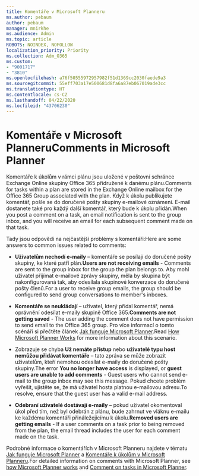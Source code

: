 ```yaml
---
title: Komentáře v Microsoft Planneru
ms.author: pebaum
author: pebaum
manager: mnirkhe
ms.audience: Admin
ms.topic: article
ROBOTS: NOINDEX, NOFOLLOW
localization_priority: Priority
ms.collection: Adm_O365
ms.custom:
- "9001717"
- "3810"
ms.openlocfilehash: a76f50555972957982f51d1369cc2030faede9a3
ms.sourcegitcommit: 55eff703a17e500681d8fa6a87eb067019ade3cc
ms.translationtype: HT
ms.contentlocale: cs-CZ
ms.lasthandoff: 04/22/2020
ms.locfileid: "43706230"
---
```

# <a name="comments-in-microsoft-planner"></a><span data-ttu-id="a707e-102">Komentáře v Microsoft Planneru</span><span class="sxs-lookup"><span data-stu-id="a707e-102">Comments in Microsoft Planner</span></span>

<span data-ttu-id="a707e-103">Komentáře k úkolům v rámci plánu jsou uložené v poštovní schránce Exchange Online skupiny Office 365 přidružené k danému plánu.</span><span class="sxs-lookup"><span data-stu-id="a707e-103">Comments for tasks within a plan are stored in the Exchange Online mailbox for the Office 365 Group associated with the plan.</span></span>  <span data-ttu-id="a707e-104">Když k úkolu publikujete komentář, pošle se do doručené pošty skupiny e-mailové oznámení. E-mail dostanete také pro každý další komentář, který bude k úkolu přidán.</span><span class="sxs-lookup"><span data-stu-id="a707e-104">When you post a comment on a task, an email notification is sent to the group inbox, and you will receive an email for each subsequent comment made on that task.</span></span>

<span data-ttu-id="a707e-105">Tady jsou odpovědi na nejčastější problémy s komentáři:</span><span class="sxs-lookup"><span data-stu-id="a707e-105">Here are some answers to common issues related to comments:</span></span>

- <span data-ttu-id="a707e-106">**Uživatelům nechodí e-maily** – komentáře se posílají do doručené pošty skupiny, ke které patří plán.</span><span class="sxs-lookup"><span data-stu-id="a707e-106">**Users are not receiving emails** - Comments are sent to the group inbox for the group the plan belongs to.</span></span> <span data-ttu-id="a707e-107">Aby mohl uživatel přijímat e-mailové zprávy skupiny, měla by skupina být nakonfigurovaná tak, aby odesílala skupinové konverzace do doručené pošty členů.</span><span class="sxs-lookup"><span data-stu-id="a707e-107">For a user to receive group emails, the group should be configured to send group conversations to member's inboxes.</span></span>

- <span data-ttu-id="a707e-108">**Komentáře se neukládají** – uživatel, který přidal komentář, nemá oprávnění odesílat e-maily skupině Office 365.</span><span class="sxs-lookup"><span data-stu-id="a707e-108">**Comments are not getting saved** -  The user adding the comment does not have permission to send email to the Office 365 group.</span></span> <span data-ttu-id="a707e-109">Pro více informací o tomto scénáři si přečtěte článek [Jak funguje Microsoft Planner](https://techcommunity.microsoft.com/t5/planner-blog/how-microsoft-planner-works/ba-p/1214736).</span><span class="sxs-lookup"><span data-stu-id="a707e-109">Read [How Microsoft Planner Works](https://techcommunity.microsoft.com/t5/planner-blog/how-microsoft-planner-works/ba-p/1214736) for more information about this scenario.</span></span>

- <span data-ttu-id="a707e-110">Zobrazuje se chyba **Už nemáte přístup** nebo **uživatelé typu host nemůžou přidávat komentáře** – tato zpráva se může zobrazit uživatelům, kteří nemohou odesílat e-maily do doručené pošty skupiny.</span><span class="sxs-lookup"><span data-stu-id="a707e-110">The error **You no longer have access** is displayed, or **guest users are unable to add comments** - Guest users who cannot send e-mail to the group inbox may see this message.</span></span> <span data-ttu-id="a707e-111">Pokud chcete problém vyřešit, ujistěte se, že má uživatel hosta platnou e-mailovou adresu.</span><span class="sxs-lookup"><span data-stu-id="a707e-111">To resolve, ensure that the guest user has a valid e-mail address.</span></span>

- <span data-ttu-id="a707e-112">**Odebraní uživatelé dostávají e-maily** – pokud uživatel okomentoval úkol před tím, než byl odebrán z plánu, bude zahrnut ve vláknu e-mailu ke každému komentáři přináležejícímu k úkolu.</span><span class="sxs-lookup"><span data-stu-id="a707e-112">**Removed users are getting emails** -  If a user comments on a task prior to being removed from the plan, the email thread includes the user for each comment made on the task.</span></span>

<span data-ttu-id="a707e-113">Podrobné informace o komentářích v Microsoft Planneru najdete v tématu [Jak funguje Microsoft Planner](https://techcommunity.microsoft.com/t5/planner-blog/how-microsoft-planner-works/ba-p/1214736) a [Komentáře k úkolům v Microsoft Planneru](https://support.microsoft.com/office/comment-on-tasks-in-microsoft-planner-fd4aedde-7785-4cd0-96ee-122fbc9140e1).</span><span class="sxs-lookup"><span data-stu-id="a707e-113">For detailed information on comments with Microsoft Planner, see [how Microsoft Planner works](https://techcommunity.microsoft.com/t5/planner-blog/how-microsoft-planner-works/ba-p/1214736) and [Comment on tasks in Microsoft Planner](https://support.microsoft.com/office/comment-on-tasks-in-microsoft-planner-fd4aedde-7785-4cd0-96ee-122fbc9140e1).</span></span>

